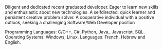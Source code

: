 Diligent and dedicated recent graduated developer. Eager to learn new skills and enthusiastic about new technologies. A selfdirected, quick learner and persistent creative problem solver. A cooperative individual with a positive outlook, seeking a challenging Software/Web Developer position

Programming Languages: C/C++, C#, Python, Java., Javascript, SQL.
Operating Systems: Windows, Linux.
Languages: French, Hebrew and English.

